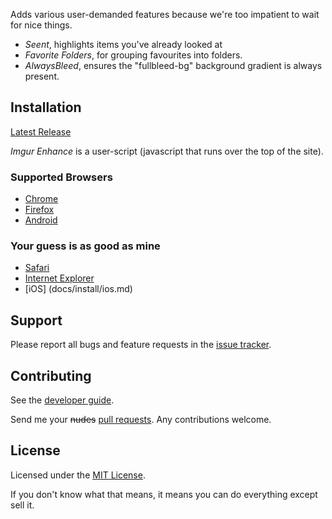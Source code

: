 [](https://raw.githubusercontent.com/dave-newson/imgur-enhance/release/docs/assets/imgur-enhance.png)

Adds various user-demanded features because we're too impatient to wait for nice things.

- *Seent*, highlights items you've already looked at
- *Favorite Folders*, for grouping favourites into folders.
- *AlwaysBleed*, ensures the "fullbleed-bg" background gradient is always present.

## Installation

[Latest Release](https://github.com/dave-newson/imgur-enhance/raw/release/dist/imgur-enhance.user.js)

*Imgur Enhance* is a user-script (javascript that runs over the top of the site).

### Supported Browsers
 - [Chrome](docs/install/chrome.md)
 - [Firefox](docs/install/firefox.md)
 - [Android](docs/install/android.md)

### Your guess is as good as mine
 - [Safari](docs/install/safari.md)
 - [Internet Explorer](docs/install/internet-explorer.md)
 - [iOS] (docs/install/ios.md)

## Support

Please report all bugs and feature requests in the [issue tracker](https://github.com/dave-newson/imgur-enhance/issues).

## Contributing

See the [developer guide](docs/dev/readme.md).

Send me your ~~nudes~~ [pull requests](https://github.com/dave-newson/imgur-enhance/pulls). Any contributions welcome.

## License

Licensed under the [MIT License](LICENSE).

If you don't know what that means, it means you can do everything except sell it.